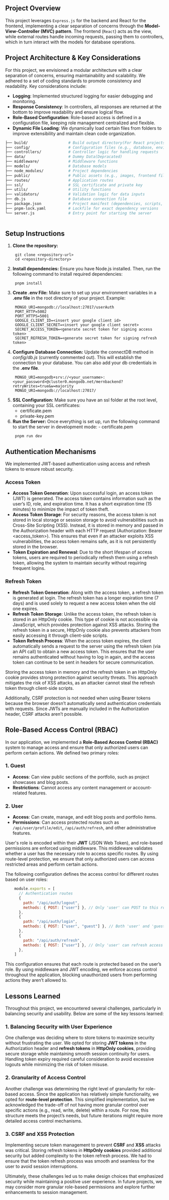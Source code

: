 ## Project Overview
 
This project leverages `Express.js` for the backend and React for the frontend, implementing a clear separation of concerns through the **Model-View-Controller (MVC) pattern**. The frontend (`React`) acts as the view, while external routes handle incoming requests, passing them to controllers, which in turn interact with the models for database operations.
 
## Project Architecture & Key Considerations
 
For this project, we envisioned a modular architecture with a clear separation of concerns, ensuring maintainability and scalability. We adhered to a set of coding standards to promote consistency and readability. Key considerations include:
* **Logging**: Implemented structured logging for easier debugging and monitoring.
* **Response Consistency**: In controllers, all responses are returned at the bottom to improve readability and ensure logical flow.
* **Role-Based Configuration**: Role-based access is defined in a configuration file, keeping role management centralized and flexible.
* **Dynamic File Loading**: We dynamically load certain files from folders to improve extensibility and maintain clean code organization.
 
 
```bash
├── build/                  # Build output directory(For React projects that are built)
├── config/                 # Configuration files (e.g., database, environment)
├── controllers/            # Controller logic for handling requests
├── data/                   # Dummy Data(Depracated)
├── middleware/             # Middleware functions
├── models/                 # Database models
├── node_modules/           # Project dependencies
├── public/                 # Public assets (e.g., images, frontend files)
├── routes/                 # Application routes
├── ssl/                    # SSL certificate and private key
├── utils/                  # Utility functions
├── validators/             # Validation logic for data inputs
├── db.js                   # Database connection file
├── package.json            # Project manifest (dependencies, scripts, etc.)
├── pnpm-lock.yaml          # Lockfile for exact dependency versions
└── server.js               # Entry point for starting the server
 
```
 
 
## Setup Instructions
 
1. **Clone the repository:**
   ```
    git clone <repository-url>
    cd <repository-directory>
   ```
2. **Install dependencies:**
   Ensure you have Node.js installed. Then, run the following command to install required dependencies:
   ```
    pnpm install
    ```
3. **Create .env File:**
   Make sure to set up your environment variables in a **.env file** in the root directory of your project. Example:
   ```
    MONGO_URI=mongodb://localhost:27017/userAuth
    PORT_HTTP=5002
    PORT_HTTPS=5001
    GOOGLE_CLIENT_ID=<insert your google client id>
    GOOGLE_CLIENT_SECRET=<insert your google client secret>
    SECRET_ACCESS_TOKEN=<generate secret token for signing access token>
    SECRET_REFRESH_TOKEN=<generate secret token for signing refresh token>
    ```
4. **Configure Database Connection:**
   Update the connectDB method in _config/db.js_ (currently commented out). This will establish the connection to your database. You can also add your db credentials in the **.env file**.
   ```
    MONGO_URI=mongodb+srv://<your_username>:<your_password>@cluster0.mongodb.net/mernbackend?retryWrites=true&w=majority
    MONGO_URI=mongodb://localhost:27017/
    ```
5. **SSL Configuration:**
   Make sure you have an ssl folder at the root level, containing your SSL certificates:
   - certificate.pem
   - private-key.pem
6. **Run the Server:**
   Once everything is set up, run the following command to start the server in development mode: - certificate.pem
   ```
    pnpm run dev
    ```
 
 
## Authentication Mechanisms
We implemented JWT-based authentication using access and refresh tokens to ensure robust security.
 
### **Access Token** 
* **Access Token Generation**: Upon successful login, an access token (JWT) is generated. The access token contains information such as the user’s ID, role, and expiration time. It has a short expiration time (15 minutes) to minimize the impact of token theft.
* **Access Token Storage**: For security reasons, the access token is not stored in local storage or session storage to avoid vulnerabilities such as Cross-Site Scripting (XSS). Instead, it is stored in memory and passed in the Authorization header with each HTTP request (Authorization: Bearer <access_token>). This ensures that even if an attacker exploits XSS vulnerabilities, the access token remains safe, as it is not persistently stored in the browser.
* **Token Expiration and Renewal**: Due to the short lifespan of access tokens, users are required to periodically refresh them using a refresh token, allowing the system to maintain security without requiring frequent logins.
 
 
### **Refresh Token**
* **Refresh Token Generation**: Along with the access token, a refresh token is generated at login. The refresh token has a longer expiration time (7 days) and is used solely to request a new access token when the old one expires.
* **Refresh Token Storage**: Unlike the access token, the refresh token is stored in an HttpOnly cookie. This type of cookie is not accessible via JavaScript, which provides protection against XSS attacks. Storing the refresh token in a secure, HttpOnly cookie also prevents attackers from easily accessing it through client-side scripts.
* **Token Refresh Process**: When the access token expires, the client automatically sends a request to the server using the refresh token (via an API call) to obtain a new access token. This ensures that the user remains authenticated without having to log in again, and the access token can continue to be sent in headers for secure communication.
 
	
Storing the access token in memory and the refresh token in an HttpOnly cookie provides strong protection against security threats. This approach mitigates the risk of XSS attacks, as an attacker cannot steal the refresh token through client-side scripts.
 
Additionally, CSRF protection is not needed when using Bearer tokens because the browser doesn’t automatically send authentication credentials with requests. Since JWTs are manually included in the Authorization header, CSRF attacks aren’t possible.
 
## Role-Based Access Control (RBAC)
 
In our application, we implemented a **Role-Based Access Control (RBAC)** system to manage access and ensure that only authorized users can perform certain actions. We defined two primary roles:
 
### 1. Guest
- **Access**: Can view public sections of the portfolio, such as project showcases and blog posts.
- **Restrictions**: Cannot access any content management or account-related features.
 
### 2. User
- **Access**: Can create, manage, and edit blog posts and portfolio items.
- **Permissions**: Can access protected routes such as `/api/user/profile/edit`, `/api/auth/refresh`, and other administrative features.
 
 
User's role is encoded within their **JWT** (JSON Web Token), and role-based permissions are enforced using middleware. This middleware validates whether a user has the necessary role to access specific routes. By using route-level protection, we ensure that only authorized users can access restricted areas and perform certain actions.
 
The following configuration defines the access control for different routes based on user roles:
 
```javascript
    module.exports = [
      // Authentication routes
      {
        path: "/api/auth/logout",
        methods: { POST: ["user"] }, // Only 'user' can POST to this route
      },
      {
        path: "/api/auth/login",
        methods: { POST: ["user", "guest"] }, // Both 'user' and 'guest' can POST to this route
      },
      {
        path: "/api/auth/refresh",
        methods: { POST: ["user"] }, // Only 'user' can refresh access token
      },
    ]
```
This configuration ensures that each route is protected based on the user’s role. By using middleware and JWT encoding, we enforce access control throughout the application, blocking unauthorized users from performing actions they aren’t allowed to.
## Lessons Learned
 
Throughout this project, we encountered several challenges, particularly in balancing security and usability. Below are some of the key lessons learned:
 
### 1. Balancing Security with User Experience
One challenge was deciding where to store tokens to maximize security without frustrating the user. We opted for storing **JWT tokens** in the Authorization header and **refresh tokens** in **HttpOnly cookies**, providing secure storage while maintaining smooth session continuity for users. Handling token expiry required careful consideration to avoid excessive logouts while minimizing the risk of token misuse.
 
### 2. Granularity of Access Control
Another challenge was determining the right level of granularity for role-based access. Since the application has relatively simple functionality, we opted for **route-level protection**. This simplified implementation, but we acknowledged the trade-off of not having more granular control over specific actions (e.g., read, write, delete) within a route. For now, this structure meets the project’s needs, but future iterations might require more detailed access control mechanisms.
 
### 3. CSRF and XSS Protection
Implementing secure token management to prevent **CSRF** and **XSS** attacks was critical. Storing refresh tokens in **HttpOnly cookies** provided additional security but added complexity to the token refresh process. We had to ensure that the token refresh process was smooth and seamless for the user to avoid session interruptions.
 
Ultimately, these challenges led us to make design choices that emphasized security while maintaining a positive user experience. In future projects, we may consider more granular role-based permissions and explore further enhancements to session management.